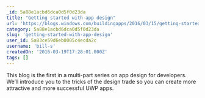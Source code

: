 ```yaml
---
_id: 5a88e1acbd6dca0d5f0d23da
title: "Getting started with app design"
url: 'https://blogs.windows.com/buildingapps/2016/03/15/getting-started-with-app-design/'
category: 5a88e1acbd6dca0d5f0d23da
slug: 'getting-started-with-app-design'
user_id: 5a83ce59d6eb0005c4ecda2c
username: 'bill-s'
createdOn: '2016-03-19T17:28:01.000Z'
tags: []
---
```


This blog is the first in a multi-part series on app design for developers. We’ll introduce you to the tricks of the design trade so you can create more attractive and more successful UWP apps.
